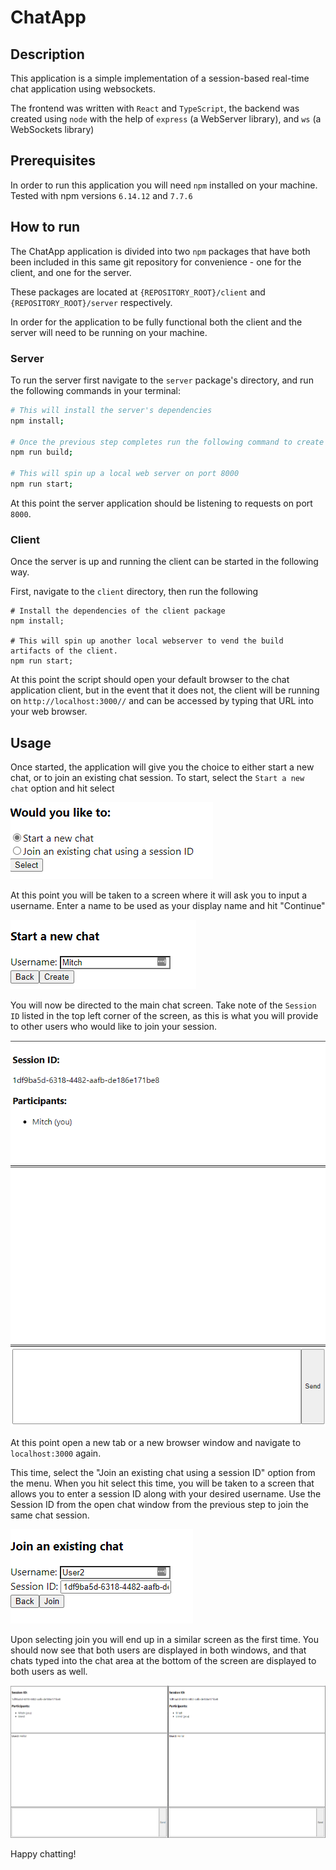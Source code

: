 # ChatApp

## Description

This application is a simple implementation of a session-based real-time chat application using websockets.

The frontend was written with `React` and `TypeScript`, the backend was created using `node` with the help of `express` (a WebServer library), and `ws` (a WebSockets library)

## Prerequisites

In order to run this application you will need `npm` installed on your machine. Tested with npm versions `6.14.12` and `7.7.6`

## How to run

The ChatApp application is divided into two `npm` packages that have both been included in this same git repository for convenience - one for the client, and one for the server.

These packages are located at `{REPOSITORY_ROOT}/client` and `{REPOSITORY_ROOT}/server` respectively.

In order for the application to be fully functional both the client and the server will need to be running on your machine.

### Server

To run the server first navigate to the `server` package's directory, and run the following commands in your terminal:

```bash
# This will install the server's dependencies
npm install;

# Once the previous step completes run the following command to create a build folder with the built project
npm run build;

# This will spin up a local web server on port 8000
npm run start;
```

At this point the server application should be listening to requests on port `8000`.

### Client

Once the server is up and running the client can be started in the following way.

First, navigate to the `client` directory, then run the following

```
# Install the dependencies of the client package
npm install;

# This will spin up another local webserver to vend the build artifacts of the client.
npm run start;
```

At this point the script should open your default browser to the chat application client, but in the event that it does not, the client will be running on `http://localhost:3000//` and can be accessed by typing that URL into your web browser.

## Usage

Once started, the application will give you the choice to either start a new chat, or to join an existing chat session. To start, select the `Start a new chat` option and hit select

![StartChat](doc/StartChat.PNG)

At this point you will be taken to a screen where it will ask you to input a username. Enter a name to be used as your display name and hit "Continue"

![StartChatUsername](doc/StartChatUsername.PNG)

You will now be directed to the main chat screen. Take note of the `Session ID` listed in the top left corner of the screen, as this is what you will provide to other users who would like to join your session.

![ChatScreenSingleUser](doc/ChatScreenSingleUser.PNG)

At this point open a new tab or a new browser window and navigate to `localhost:3000` again.

This time, select the "Join an existing chat using a session ID" option from the menu. When you hit select this time, you will be taken to a screen that allows you to enter a session ID along with your desired username. Use the Session ID from the open chat window from the previous step to join the same chat session.

![JoinChat](doc/JoinChat.PNG)

Upon selecting join you will end up in a similar screen as the first time. You should now see that both users are displayed in both windows, and that chats typed into the chat area at the bottom of the screen are displayed to both users as well.

![PopulatedChat](doc/PopulatedChat.PNG)

Happy chatting!
